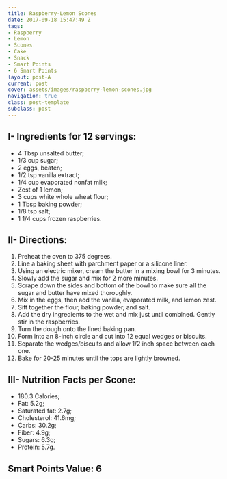 ```yaml
---
title: Raspberry-Lemon Scones
date: 2017-09-18 15:47:49 Z
tags:
- Raspberry
- Lemon
- Scones
- Cake
- Snack
- Smart Points
- 6 Smart Points
layout: post-A
current: post
cover: assets/images/raspberry-lemon-scones.jpg
navigation: true
class: post-template
subclass: post
---
```


## I- Ingredients for 12 servings:

  * 4 Tbsp unsalted butter;
  * 1/3 cup sugar;
  * 2 eggs, beaten;
  * 1/2 tsp vanilla extract;
  * 1/4 cup evaporated nonfat milk;
  * Zest of 1 lemon;
  * 3 cups white whole wheat flour;
  * 1 Tbsp baking powder;
  * 1/8 tsp salt;
  * 1 1/4 cups frozen raspberries.

## II- Directions:

1. Preheat the oven to 375 degrees.
1. Line a baking sheet with parchment paper or a silicone liner.
1. Using an electric mixer, cream the butter in a mixing bowl for 3 minutes. 
1. Slowly add the sugar and mix for 2 more minutes. 
1. Scrape down the sides and bottom of the bowl to make sure all the sugar and butter have mixed thoroughly.
1. Mix in the eggs, then add the vanilla, evaporated milk, and lemon zest.
1. Sift together the flour, baking powder, and salt.
1. Add the dry ingredients to the wet and mix just until combined. Gently stir in the raspberries.
1. Turn the dough onto the lined baking pan.
1. Form into an 8-inch circle and cut into 12 equal wedges or biscuits.
1. Separate the wedges/biscuits and allow 1/2 inch space between each one.
1. Bake for 20-25 minutes until the tops are lightly browned.

## III- Nutrition Facts per Scone:

* 180.3 Calories;
* Fat: 5.2g;
* Saturated fat: 2.7g;
* Cholesterol: 41.6mg;
* Carbs: 30.2g;
* Fiber: 4.9g;
* Sugars: 6.3g;
* Protein: 5.7g.

## Smart Points Value: 6
